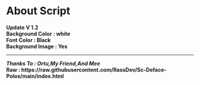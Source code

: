 # About Script<br>
<b>Update V 1.2</b><br>
<b>Background Color : white</b><br>
<b>Font Color : Black</b><br>
<b>Background Image : Yes</b><br>
<hr />
<b><i>Thanks To : Ortu,My Friend,And Mee</i></b><br>
<b>Raw : https://raw.githubusercontent.com/RassDev/Sc-Deface-Polos/main/index.html</b>
